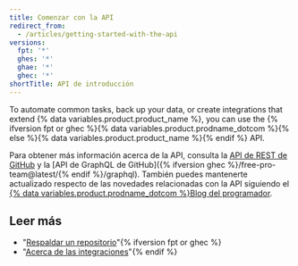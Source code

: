```yaml
---
title: Comenzar con la API
redirect_from:
  - /articles/getting-started-with-the-api
versions:
  fpt: '*'
  ghes: '*'
  ghae: '*'
  ghec: '*'
shortTitle: API de introducción
---
```


To automate common tasks, back up your data, or create integrations that extend {% data variables.product.product_name %}, you can use the {% ifversion fpt or ghec %}{% data variables.product.prodname_dotcom %}{% else %}{% data variables.product.product_name %}{% endif %} API.

Para obtener más información acerca de la API, consulta la [API de REST de GitHub](/rest) y la [API de GraphQL de GitHub]({% ifversion ghec %}/free-pro-team@latest/{% endif %}/graphql). También puedes mantenerte actualizado respecto de las novedades relacionadas con la API siguiendo el [{% data variables.product.prodname_dotcom %}Blog del programador](https://developer.github.com/changes/).

## Leer más

- "[Respaldar un repositorio](/articles/backing-up-a-repository)"{% ifversion fpt or ghec %}
- "[Acerca de las integraciones](/articles/about-integrations)"{% endif %}
